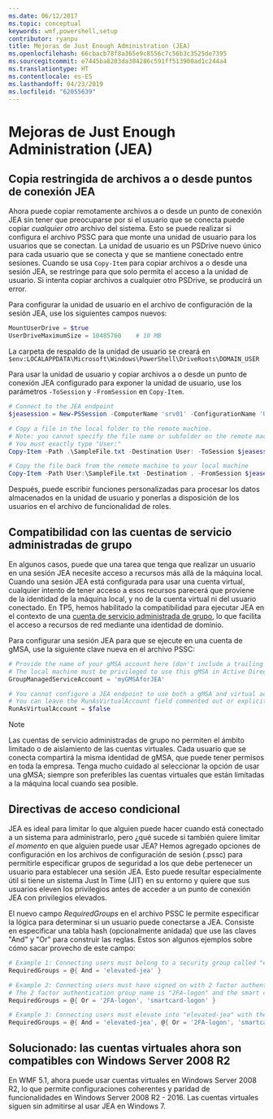 ```yaml
---
ms.date: 06/12/2017
ms.topic: conceptual
keywords: wmf,powershell,setup
contributor: ryanpu
title: Mejoras de Just Enough Administration (JEA)
ms.openlocfilehash: 66cbacb78f8a365e9c8556c7c56b3c3525de7395
ms.sourcegitcommit: e7445ba8203da304286c591ff513900ad1c244a4
ms.translationtype: HT
ms.contentlocale: es-ES
ms.lasthandoff: 04/23/2019
ms.locfileid: "62055639"
---
```

# <a name="improvements-to-just-enough-administration-jea"></a>Mejoras de Just Enough Administration (JEA)

## <a name="constrained-file-copy-tofrom-jea-endpoints"></a>Copia restringida de archivos a o desde puntos de conexión JEA

Ahora puede copiar remotamente archivos a o desde un punto de conexión JEA sin tener que preocuparse por si el usuario que se conecta puede copiar *cualquier otro* archivo del sistema. Esto se puede realizar si configura el archivo PSSC para que monte una unidad de usuario para los usuarios que se conectan. La unidad de usuario es un PSDrive nuevo único para cada usuario que se conecta y que se mantiene conectado entre sesiones. Cuando se usa `Copy-Item` para copiar archivos a o desde una sesión JEA, se restringe para que solo permita el acceso a la unidad de usuario. Si intenta copiar archivos a cualquier otro PSDrive, se producirá un error.

Para configurar la unidad de usuario en el archivo de configuración de la sesión JEA, use los siguientes campos nuevos:

```powershell
MountUserDrive = $true
UserDriveMaximumSize = 10485760    # 10 MB
```

La carpeta de respaldo de la unidad de usuario se creará en `$env:LOCALAPPDATA\Microsoft\Windows\PowerShell\DriveRoots\DOMAIN_USER`

Para usar la unidad de usuario y copiar archivos a o desde un punto de conexión JEA configurado para exponer la unidad de usuario, use los parámetros `-ToSession` y `-FromSession` en `Copy-Item`.

```powershell
# Connect to the JEA endpoint
$jeasession = New-PSSession -ComputerName 'srv01' -ConfigurationName 'UserDemo'

# Copy a file in the local folder to the remote machine.
# Note: you cannot specify the file name or subfolder on the remote machine.
# You must exactly type "User:"
Copy-Item -Path .\SampleFile.txt -Destination User: -ToSession $jeasession

# Copy the file back from the remote machine to your local machine
Copy-Item -Path User:\SampleFile.txt -Destination . -FromSession $jeasession
```

Después, puede escribir funciones personalizadas para procesar los datos almacenados en la unidad de usuario y ponerlas a disposición de los usuarios en el archivo de funcionalidad de roles.

## <a name="support-for-group-managed-service-accounts"></a>Compatibilidad con las cuentas de servicio administradas de grupo

En algunos casos, puede que una tarea que tenga que realizar un usuario en una sesión JEA necesite acceso a recursos más allá de la máquina local. Cuando una sesión JEA está configurada para usar una cuenta virtual, cualquier intento de tener acceso a esos recursos parecerá que proviene de la identidad de la máquina local, y no de la cuenta virtual ni del usuario conectado. En TP5, hemos habilitado la compatibilidad para ejecutar JEA en el contexto de una [cuenta de servicio administrada de grupo](/previous-versions/windows/it-pro/windows-server-2012-R2-and-2012/jj128431\(v=ws.11\)), lo que facilita el acceso a recursos de red mediante una identidad de dominio.

Para configurar una sesión JEA para que se ejecute en una cuenta de gMSA, use la siguiente clave nueva en el archivo PSSC:

```powershell
# Provide the name of your gMSA account here (don't include a trailing $)
# The local machine must be privileged to use this gMSA in Active Directory
GroupManagedServiceAccount = 'myGMSAforJEA'

# You cannot configure a JEA endpoint to use both a gMSA and virtual account
# You can leave the RunAsVirtualAccount field commented out or explicitly set it to false
RunAsVirtualAccount = $false
```

> [!NOTE]
> Las cuentas de servicio administradas de grupo no permiten el ámbito limitado o de aislamiento de las cuentas virtuales.
> Cada usuario que se conecta compartirá la misma identidad de gMSA, que puede tener permisos en toda la empresa. Tenga mucho cuidado al seleccionar la opción de usar una gMSA; siempre son preferibles las cuentas virtuales que están limitadas a la máquina local cuando sea posible.

## <a name="conditional-access-policies"></a>Directivas de acceso condicional

JEA es ideal para limitar lo que alguien puede hacer cuando está conectado a un sistema para administrarlo, pero ¿qué sucede si también quiere limitar *el momento* en que alguien puede usar JEA? Hemos agregado opciones de configuración en los archivos de configuración de sesión (.pssc) para permitirle especificar grupos de seguridad a los que debe pertenecer un usuario para establecer una sesión JEA. Esto puede resultar especialmente útil si tiene un sistema Just In Time (JIT) en su entorno y quiere que sus usuarios eleven los privilegios antes de acceder a un punto de conexión JEA con privilegios elevados.

El nuevo campo *RequiredGroups* en el archivo PSSC le permite especificar la lógica para determinar si un usuario puede conectarse a JEA. Consiste en especificar una tabla hash (opcionalmente anidada) que use las claves "And" y "Or" para construir las reglas. Estos son algunos ejemplos sobre cómo sacar provecho de este campo:

```powershell
# Example 1: Connecting users must belong to a security group called "elevated-jea"
RequiredGroups = @{ And = 'elevated-jea' }

# Example 2: Connecting users must have signed on with 2 factor authentication or a smart card
# The 2 factor authentication group name is "2FA-logon" and the smart card group name is "smartcard-logon"
RequiredGroups = @{ Or = '2FA-logon', 'smartcard-logon' }

# Example 3: Connecting users must elevate into "elevated-jea" with their JIT system and have logged on with 2FA or a smart card
RequiredGroups = @{ And = 'elevated-jea', @{ Or = '2FA-logon', 'smartcard-logon' }}
```

## <a name="fixed-virtual-accounts-are-now-supported-on-windows-server-2008-r2"></a>Solucionado: las cuentas virtuales ahora son compatibles con Windows Server 2008 R2

En WMF 5.1, ahora puede usar cuentas virtuales en Windows Server 2008 R2, lo que permite configuraciones coherentes y paridad de funcionalidades en Windows Server 2008 R2 - 2016. Las cuentas virtuales siguen sin admitirse al usar JEA en Windows 7.